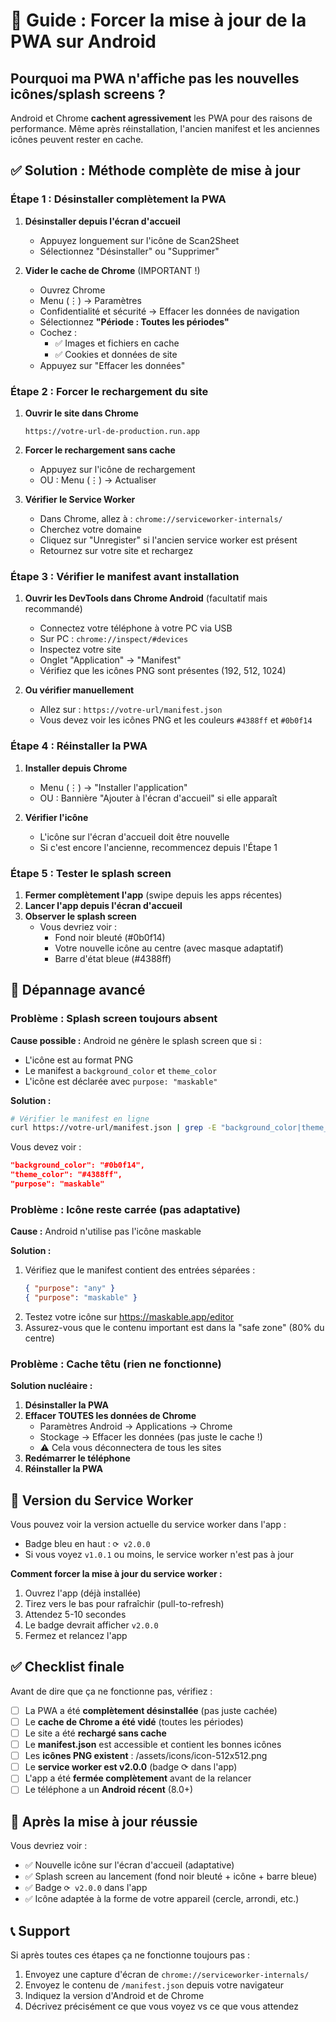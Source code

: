 # 🔄 Guide : Forcer la mise à jour de la PWA sur Android

## Pourquoi ma PWA n'affiche pas les nouvelles icônes/splash screens ?

Android et Chrome **cachent agressivement** les PWA pour des raisons de performance. Même après réinstallation, l'ancien manifest et les anciennes icônes peuvent rester en cache.

## ✅ Solution : Méthode complète de mise à jour

### Étape 1 : Désinstaller complètement la PWA

1. **Désinstaller depuis l'écran d'accueil**
   - Appuyez longuement sur l'icône de Scan2Sheet
   - Sélectionnez "Désinstaller" ou "Supprimer"

2. **Vider le cache de Chrome** (IMPORTANT !)
   - Ouvrez Chrome
   - Menu (⋮) → Paramètres
   - Confidentialité et sécurité → Effacer les données de navigation
   - Sélectionnez **"Période : Toutes les périodes"**
   - Cochez :
     - ✅ Images et fichiers en cache
     - ✅ Cookies et données de site
   - Appuyez sur "Effacer les données"

### Étape 2 : Forcer le rechargement du site

1. **Ouvrir le site dans Chrome**
   ```
   https://votre-url-de-production.run.app
   ```

2. **Forcer le rechargement sans cache**
   - Appuyez sur l'icône de rechargement
   - OU : Menu (⋮) → Actualiser

3. **Vérifier le Service Worker**
   - Dans Chrome, allez à : `chrome://serviceworker-internals/`
   - Cherchez votre domaine
   - Cliquez sur "Unregister" si l'ancien service worker est présent
   - Retournez sur votre site et rechargez

### Étape 3 : Vérifier le manifest avant installation

1. **Ouvrir les DevTools dans Chrome Android** (facultatif mais recommandé)
   - Connectez votre téléphone à votre PC via USB
   - Sur PC : `chrome://inspect/#devices`
   - Inspectez votre site
   - Onglet "Application" → "Manifest"
   - Vérifiez que les icônes PNG sont présentes (192, 512, 1024)

2. **Ou vérifier manuellement**
   - Allez sur : `https://votre-url/manifest.json`
   - Vous devez voir les icônes PNG et les couleurs `#4388ff` et `#0b0f14`

### Étape 4 : Réinstaller la PWA

1. **Installer depuis Chrome**
   - Menu (⋮) → "Installer l'application"
   - OU : Bannière "Ajouter à l'écran d'accueil" si elle apparaît

2. **Vérifier l'icône**
   - L'icône sur l'écran d'accueil doit être nouvelle
   - Si c'est encore l'ancienne, recommencez depuis l'Étape 1

### Étape 5 : Tester le splash screen

1. **Fermer complètement l'app** (swipe depuis les apps récentes)
2. **Lancer l'app depuis l'écran d'accueil**
3. **Observer le splash screen**
   - Vous devriez voir :
     - Fond noir bleuté (#0b0f14)
     - Votre nouvelle icône au centre (avec masque adaptatif)
     - Barre d'état bleue (#4388ff)

## 🐛 Dépannage avancé

### Problème : Splash screen toujours absent

**Cause possible :** Android ne génère le splash screen que si :
- L'icône est au format PNG
- Le manifest a `background_color` et `theme_color`
- L'icône est déclarée avec `purpose: "maskable"`

**Solution :**
```bash
# Vérifier le manifest en ligne
curl https://votre-url/manifest.json | grep -E "background_color|theme_color|maskable"
```

Vous devez voir :
```json
"background_color": "#0b0f14",
"theme_color": "#4388ff",
"purpose": "maskable"
```

### Problème : Icône reste carrée (pas adaptative)

**Cause :** Android n'utilise pas l'icône maskable

**Solution :**
1. Vérifiez que le manifest contient des entrées séparées :
   ```json
   { "purpose": "any" }
   { "purpose": "maskable" }
   ```
2. Testez votre icône sur https://maskable.app/editor
3. Assurez-vous que le contenu important est dans la "safe zone" (80% du centre)

### Problème : Cache têtu (rien ne fonctionne)

**Solution nucléaire :**

1. **Désinstaller la PWA**
2. **Effacer TOUTES les données de Chrome**
   - Paramètres Android → Applications → Chrome
   - Stockage → Effacer les données (pas juste le cache !)
   - ⚠️ Cela vous déconnectera de tous les sites
3. **Redémarrer le téléphone**
4. **Réinstaller la PWA**

## 📱 Version du Service Worker

Vous pouvez voir la version actuelle du service worker dans l'app :
- Badge bleu en haut : `⟳ v2.0.0`
- Si vous voyez `v1.0.1` ou moins, le service worker n'est pas à jour

**Comment forcer la mise à jour du service worker :**
1. Ouvrez l'app (déjà installée)
2. Tirez vers le bas pour rafraîchir (pull-to-refresh)
3. Attendez 5-10 secondes
4. Le badge devrait afficher `v2.0.0`
5. Fermez et relancez l'app

## ✅ Checklist finale

Avant de dire que ça ne fonctionne pas, vérifiez :

- [ ] La PWA a été **complètement désinstallée** (pas juste cachée)
- [ ] Le **cache de Chrome a été vidé** (toutes les périodes)
- [ ] Le site a été **rechargé sans cache**
- [ ] Le **manifest.json** est accessible et contient les bonnes icônes
- [ ] Les **icônes PNG existent** : /assets/icons/icon-512x512.png
- [ ] Le **service worker est v2.0.0** (badge ⟳ dans l'app)
- [ ] L'app a été **fermée complètement** avant de la relancer
- [ ] Le téléphone a un **Android récent** (8.0+)

## 🚀 Après la mise à jour réussie

Vous devriez voir :
- ✅ Nouvelle icône sur l'écran d'accueil (adaptative)
- ✅ Splash screen au lancement (fond noir bleuté + icône + barre bleue)
- ✅ Badge `⟳ v2.0.0` dans l'app
- ✅ Icône adaptée à la forme de votre appareil (cercle, arrondi, etc.)

## 📞 Support

Si après toutes ces étapes ça ne fonctionne toujours pas :
1. Envoyez une capture d'écran de `chrome://serviceworker-internals/`
2. Envoyez le contenu de `/manifest.json` depuis votre navigateur
3. Indiquez la version d'Android et de Chrome
4. Décrivez précisément ce que vous voyez vs ce que vous attendez
